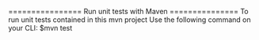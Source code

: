 
================ Run unit tests with Maven ===============
To run unit tests contained in this mvn project
Use the following command on your CLI:
$mvn test